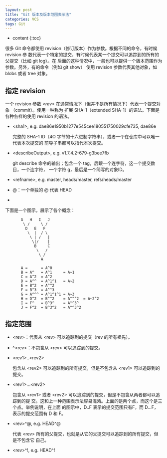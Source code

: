 ```yaml
---
layout: post
title: "Git 版本及版本范围表示法"
categories: VCS
tags: Git
---
```


* content
{:toc}

很多 Git 命令都使用 revision（修订版本）作为参数。根据不同的命令，有时候 revision 参
数代表一个特定的提交，有时候代表某一个提交可以追踪到的所有的父提交（比如 git log）。在
后面的这种情况中，一般也可以提供一个版本范围作为参数。另外，有的命令（例如 git show）
使用 revision 参数代表其他对象，如 blobs 或者 tree 对象。



## 指定 revision

一个 revision 参数 *\<rev\>* 在通常情况下（但并不是所有情况下）代表一个提交对象
（commit）。使用一种称为 扩展 SHA-1（extended SHA-1）的语法。下面是各种各样的使用
revision 的语法。

+ \<sha1\>, e.g. dae86e1950b1277e545cee180551750029cfe735, dae86e

    完整的 SHA-1 ID（4O 字节的十六进制字符串），或者一个在仓库中可以唯一代表本次提交的
    前导子串都可以指代本次提交。

+ \<describeOutput\>, e.g. v1.7.4.2-679-g3bee7fb

    git describe 命令的输出；包含一个 tag，后跟一个连字符，这一个提交数目，一个连字符，
    一个字符 g，最后是一个简写的对象ID。

 + \<refname\>, e.g. master, heads/master, refs/heads/master

+ @：一个单独的 @ 代表 HEAD

+ 

下面是一个图示，展示了各个概念：

           G   H   I   J
            \ /     \ /
             D   E   F
              \  |  / \
               \ | /   |
                \|/    |
                 B     C
                  \   /
                   \ /
                    A

           A =      = A^0
           B = A^   = A^1     = A~1
           C = A^2  = A^2
           D = A^^  = A^1^1   = A~2
           E = B^2  = A^^2
           F = B^3  = A^^3
           G = A^^^ = A^1^1^1 = A~3
           H = D^2  = B^^2    = A^^^2  = A~2^2
           I = F^   = B^3^    = A^^3^
           J = F^2  = B^3^2   = A^^3^2


## 指定范围

+ \<rev\>：代表从 \<rev\> 可以追踪到的提交（rev 的所有祖先）。

+ ^\<rev\>：不包含从 \<rev\> 可以追踪到的提交。

+ \<rev1\>..\<rev2\>

    包含从 \<rev2\> 可以追踪到的所有提交，但是不包含从 \<rev1\> 可以追踪到的提交。

+ \<rev1\>...\<rev2\>

    包含从 \<rev1\> 或者 \<rev2\> 可以追踪到的提交，但是不包含从两者都可以追踪到的提
    交。这和上一种范围表示法容易混淆。上面的是两个点，而这个是三个点。举例说明，在上面
    的图示中，D..F 表示的提交范围只有F，而 D...F，表示的提交范围有 D 和 F。

+  \<rev\>^@, e.g. HEAD^@

    代表 \<rev\> 所有的父提交，也就是从它的父提交可以追踪到的所有提交，但是不包含它
    自己。

+ \<rev\>^!, e.g. HEAD^!

